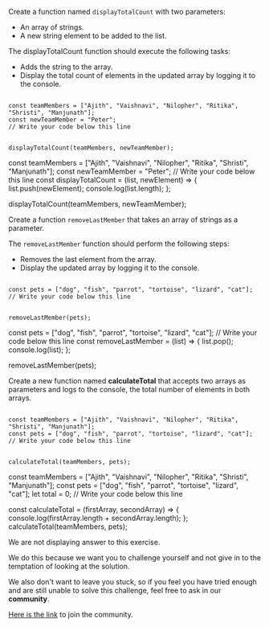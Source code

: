 Create a function named `displayTotalCount`
with two parameters:

- An array of strings.
- A new string element to be added to the list.

The displayTotalCount function should execute
the following tasks:
- Adds the string to the array.
- Display the total count of elements in the
  updated array by logging it to the console.
<codeblock type="exercise" language="javascript" testMode="fixedInput">
<code>
const teamMembers = ["Ajith", "Vaishnavi", "Nilopher", "Ritika", "Shristi", "Manjunath"];
const newTeamMember = "Peter";
// Write your code below this line

displayTotalCount(teamMembers, newTeamMember);
</code>

<solution>
const teamMembers = ["Ajith", "Vaishnavi", "Nilopher", "Ritika", "Shristi", "Manjunath"];
const newTeamMember = "Peter";
// Write your code below this line
const displayTotalCount = (list, newElement) => {
  list.push(newElement);
  console.log(list.length);
};

displayTotalCount(teamMembers, newTeamMember);
</solution>
</codeblock>

Create a function `removeLastMember`
that takes an array of strings as a parameter.

The `removeLastMember` function should
perform the following steps:
- Removes the last element from the array.
- Display the updated array by logging
  it to the console.

<codeblock type="exercise" language="javascript" testMode="fixedInput">
<code>
const pets = ["dog", "fish", "parrot", "tortoise", "lizard", "cat"];
// Write your code below this line

removeLastMember(pets);
</code>

<solution>
const pets = ["dog", "fish", "parrot", "tortoise", "lizard", "cat"];
// Write your code below this line
const removeLastMember = (list) => {
  list.pop();
  console.log(list);
};

removeLastMember(pets);
</solution>
</codeblock>

Create a new function named **calculateTotal**
that accepts two arrays as parameters
and logs to the console, the total number
of elements in both arrays.

<codeblock type="exercise" language="javascript" testMode="fixedInput">
<code>
const teamMembers = ["Ajith", "Vaishnavi", "Nilopher", "Ritika", "Shristi", "Manjunath"];
const pets = ["dog", "fish", "parrot", "tortoise", "lizard", "cat"];
// Write your code below this line

calculateTotal(teamMembers, pets);
</code>

<solution>
const teamMembers = ["Ajith", "Vaishnavi", "Nilopher", "Ritika", "Shristi", "Manjunath"];
const pets = ["dog", "fish", "parrot", "tortoise", "lizard", "cat"];
let total = 0;
// Write your code below this line

const calculateTotal = (firstArray, secondArray) => {
  console.log(firstArray.length + secondArray.length);
};
calculateTotal(teamMembers, pets);
</solution>
</codeblock>

We are not displaying answer to this exercise.

We do this because we want you to challenge yourself
and
not give in to the temptation of looking at the solution.

We also don't want to leave you stuck, so if you feel
you have tried enough and are still unable to solve
this challenge, feel free to ask in our **community**.

[Here is the link](https://join.slack.com/t/bigbinaryacademy/shared_invite/zt-2kj86untg-wCGh2GPBA2I3iWZk4ke~tg) to join the community.

